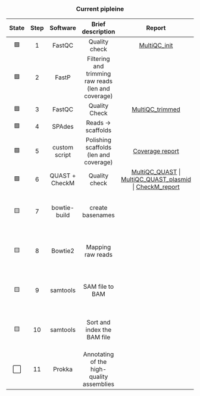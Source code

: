 
<h3 align="center">Current pipleine</h3>
  
|State|Step|Software|Brief description| Report | Notes |
|:--:|:--:|:--:|:--:|:--:|:--:|
| 🟩 | 1 | FastQC | Quality check | [MultiQC_init](https://edgeemer.github.io/B_burgdorferi_MuliQC_init/) |  |
| 🟩 | 2 | FastP | Filtering and trimming raw reads (len and coverage) |  |  |
| 🟩 | 3 | FastQC | Quality Check | [MultiQC_trimmed](https://edgeemer.github.io/B_burgdorferi_MultiQC_trimmed/) |  |
| 🟩 | 4 | SPAdes | Reads -> scaffolds |  |  |
| 🟩 | 5 | custom script | Polishing scaffolds (len and coverage) | [Coverage report](https://github.com/edgeemer/Borrelia_burgdorferi/blob/86969b7b0d02f612bfcbaf97d3bcf47b85117c10/Reports/Coverage_SPAdes_report.md) |  |
| 🟩 | 6 | QUAST + CheckM | Quality check | [MultiQC_QUAST](https://edgeemer.github.io/B_burgdorferi_MultiQC_QUAST/) \| [MultiQC_QUAST_plasmid](https://edgeemer.github.io/B_burgdorferi_MultiQC_QUAST_plasmid/) \| [CheckM_report](https://github.com/edgeemer/Borrelia_burgdorferi/blob/9c0f8b651fe3bc0402f85996132c94f22af79388/Reports/CheckM_result.md) |  |
| 🟨 | 7 | bowtie-build | create basenames |  | Decided to redo with some tweaks |
| 🟨 | 8 | Bowtie2 | Mapping raw reads |  | Decided to redo with some tweaks |
| 🟨 | 9 | samtools | SAM file to BAM |  | Decided to redo with some tweaks |
| 🟨 | 10 | samtools | Sort and index the BAM file |  | Decided to redo with some tweaks |
| ⬜️ | 11 | Prokka | Annotating of the high-quality assemblies |  |  |

